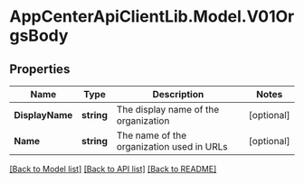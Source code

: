 # AppCenterApiClientLib.Model.V01OrgsBody
## Properties

Name | Type | Description | Notes
------------ | ------------- | ------------- | -------------
**DisplayName** | **string** | The display name of the organization | [optional] 
**Name** | **string** | The name of the organization used in URLs | [optional] 

[[Back to Model list]](../README.md#documentation-for-models) [[Back to API list]](../README.md#documentation-for-api-endpoints) [[Back to README]](../README.md)

